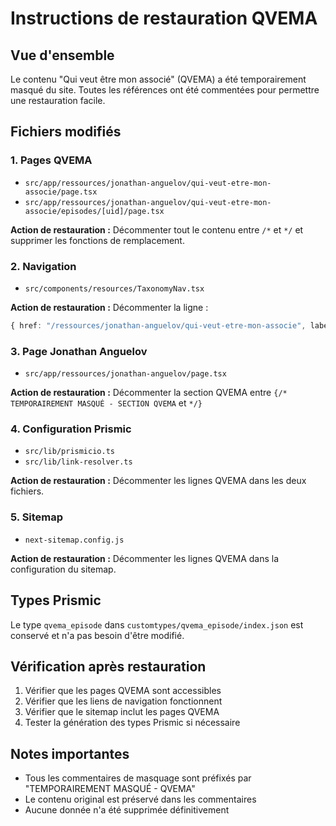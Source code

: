 # Instructions de restauration QVEMA

## Vue d'ensemble
Le contenu "Qui veut être mon associé" (QVEMA) a été temporairement masqué du site. Toutes les références ont été commentées pour permettre une restauration facile.

## Fichiers modifiés

### 1. Pages QVEMA
- `src/app/ressources/jonathan-anguelov/qui-veut-etre-mon-associe/page.tsx`
- `src/app/ressources/jonathan-anguelov/qui-veut-etre-mon-associe/episodes/[uid]/page.tsx`

**Action de restauration :** Décommenter tout le contenu entre `/*` et `*/` et supprimer les fonctions de remplacement.

### 2. Navigation
- `src/components/resources/TaxonomyNav.tsx`

**Action de restauration :** Décommenter la ligne :
```typescript
{ href: "/ressources/jonathan-anguelov/qui-veut-etre-mon-associe", label: "Qui veut être mon associé ?" },
```

### 3. Page Jonathan Anguelov
- `src/app/ressources/jonathan-anguelov/page.tsx`

**Action de restauration :** Décommenter la section QVEMA entre `{/* TEMPORAIREMENT MASQUÉ - SECTION QVEMA` et `*/}`

### 4. Configuration Prismic
- `src/lib/prismicio.ts`
- `src/lib/link-resolver.ts`

**Action de restauration :** Décommenter les lignes QVEMA dans les deux fichiers.

### 5. Sitemap
- `next-sitemap.config.js`

**Action de restauration :** Décommenter les lignes QVEMA dans la configuration du sitemap.

## Types Prismic
Le type `qvema_episode` dans `customtypes/qvema_episode/index.json` est conservé et n'a pas besoin d'être modifié.

## Vérification après restauration
1. Vérifier que les pages QVEMA sont accessibles
2. Vérifier que les liens de navigation fonctionnent
3. Vérifier que le sitemap inclut les pages QVEMA
4. Tester la génération des types Prismic si nécessaire

## Notes importantes
- Tous les commentaires de masquage sont préfixés par "TEMPORAIREMENT MASQUÉ - QVEMA"
- Le contenu original est préservé dans les commentaires
- Aucune donnée n'a été supprimée définitivement



















